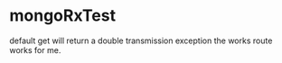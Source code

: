 # mongoRxTest

default get will return a double transmission exception 
the works route works for me.

